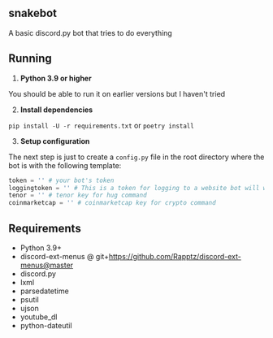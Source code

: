## snakebot
A basic discord.py bot that tries to do everything

## Running

1. **Python 3.9 or higher**

You should be able to run it on earlier versions but I haven't tried

2. **Install dependencies**

`pip install -U -r requirements.txt`
or
`poetry install`


3. **Setup configuration**

The next step is just to create a `config.py` file in the root directory where
the bot is with the following template:

```py
token = '' # your bot's token
loggingtoken = '' # This is a token for logging to a website bot will work without it
tenor = '' # tenor key for hug command
coinmarketcap = '' # coinmarketcap key for crypto command
```

## Requirements

- Python 3.9+
- discord-ext-menus @ git+https://github.com/Rapptz/discord-ext-menus@master
- discord.py
- lxml
- parsedatetime
- psutil
- ujson
- youtube_dl
- python-dateutil
